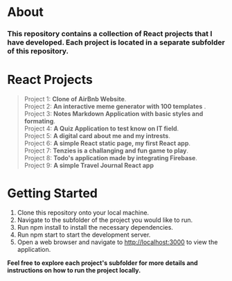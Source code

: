 # About

<h3>This repository contains a collection of React projects that I have developed. Each project is located in a separate subfolder of this repository.</h3>

# React Projects


> Project 1: **Clone of AirBnb Website**.\
> Project 2: **An interactive meme generator with 100 templates** .\
> Project 3: **Notes Markdown Application with basic styles and formating**.\
> Project 4: **A Quiz Application to test know on IT field**.\
> Project 5: **A digital card about me and my intrests**.\
> Project 6: **A simple React static page, my first React app**.\
> Project 7: **Tenzies is a challanging and fun game to play**.\
> Project 8: **Todo's application made by integrating Firebase**.\
> Project 9: **A simple Travel Journal React app**
    

# Getting Started


1. Clone this repository onto your local machine.
2. Navigate to the subfolder of the project you would like to run.
3. Run npm install to install the necessary dependencies.
4. Run npm start to start the development server.
5. Open a web browser and navigate to [http://localhost:3000](http://localhost:3000) to view the application.





**Feel free to explore each project's subfolder for more details and instructions on how to run the project locally.**
